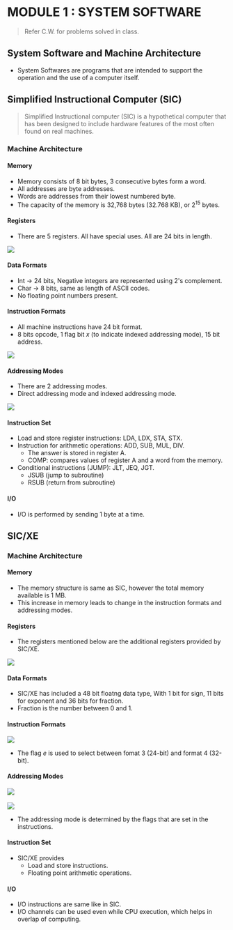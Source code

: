 # MODULE 1 : SYSTEM SOFTWARE

>Refer C.W. for problems solved in class.

## System Software and Machine Architecture

* System Softwares are programs that are intended to support the operation and the use of a computer itself.

## Simplified Instructional Computer (SIC)

>Simplified Instructional computer (SIC) is a hypothetical computer that has been designed to include hardware features of the most often found on real machines.

### Machine Architecture

#### Memory

* Memory consists of 8 bit bytes, 3 consecutive bytes form a word.
* All addresses are byte addresses.
* Words are addresses from their lowest numbered byte.
* The capacity of the memory is 32,768 bytes (32.768 KB), or 2<sup>15</sup> bytes.

#### Registers

* There are 5 registers. All have special uses. All are 24 bits in length.

<img src = "registers.png">

#### Data Formats

* Int -> 24 bits, Negative integers are represented using 2's complement.
* Char -> 8 bits, same as length of ASCII codes.
* No floating point numbers present.

#### Instruction Formats

* All machine instructions have 24 bit format.
* 8 bits opcode, 1 flag bit _x_ (to indicate indexed addressing mode), 15 bit address.

<img src = "instruction_format.png">

#### Addressing Modes

* There are 2 addressing modes.
* Direct addressing mode and indexed addressing mode.

<img src = "addressing_modes.jpeg">

#### Instruction Set

* Load and store register instructions: LDA, LDX, STA, STX.
* Instruction for arithmetic operations: ADD, SUB, MUL, DIV.
    * The answer is stored in register A.
    * COMP: compares values of register A and a word from the memory.
* Conditional instructions (JUMP): JLT, JEQ, JGT.
    * JSUB (jump to subroutine)
    * RSUB (return from subroutine)

#### I/O

* I/O is performed by sending 1 byte at a time.

## SIC/XE 

### Machine Architecture

#### Memory

* The memory structure is same as SIC, however the total memory available is 1 MB.
* This increase in memory leads to change in the instruction formats and addressing modes.

#### Registers

* The registers mentioned below are the additional registers provided by SIC/XE.

<img src = "sic_xe_reg.png">

#### Data Formats

* SIC/XE has included a 48 bit floatng data type, With 1 bit for sign, 11 bits for exponent and 36 bits for fraction.
* Fraction is the number between 0 and 1.

#### Instruction Formats

<img src = "sic_xe_inst_format.png">

* The flag _e_ is used to select between fomat 3 (24-bit) and format 4 (32-bit).


#### Addressing Modes

<img src = "sic_xe_addr_modes.png">
<br><br>
<img src = "sic_xe_addr_modes1.jpeg">

* The addressing mode is determined by the flags that are set in the instructions.

#### Instruction Set

* SIC/XE provides 
    * Load and store instructions.
    * Floating point arithmetic operations.

#### I/O

* I/O instructions are same like in SIC.
* I/O channels can be used even while CPU execution, which helps in overlap of computing.